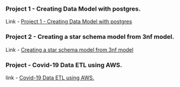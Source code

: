 ### Project 1 - Creating Data Model with postgres.
Link - [Project 1 - Creating Data Model with postgres](https://github.com/ShyanRoyChoudhury/Data-Engineering/tree/main/Project%201)

### Project 2 - Creating a star schema model from 3nf model.
Link - [Creating a star schema model from 3nf model](https://github.com/ShyanRoyChoudhury/Data-Engineering/tree/main/Project%202)

### Project - Covid-19 Data ETL using AWS.
link - [Covid-19 Data ETL using AWS.](https://github.com/ShyanRoyChoudhury/Data-Engineering/tree/main/Covid%2019%20Data%20Engineering%20project%20using%20aws)
